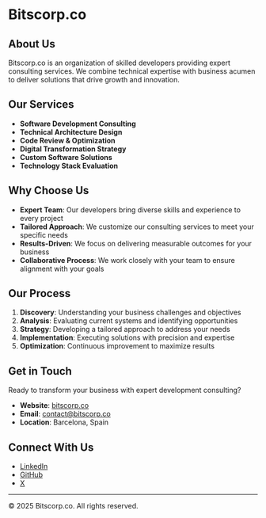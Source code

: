 # Bitscorp.co

## About Us

Bitscorp.co is an organization of skilled developers providing expert consulting services. We combine technical expertise with business acumen to deliver solutions that drive growth and innovation.

## Our Services

- **Software Development Consulting**
- **Technical Architecture Design**
- **Code Review & Optimization**
- **Digital Transformation Strategy**
- **Custom Software Solutions**
- **Technology Stack Evaluation**

## Why Choose Us

- **Expert Team**: Our developers bring diverse skills and experience to every project
- **Tailored Approach**: We customize our consulting services to meet your specific needs
- **Results-Driven**: We focus on delivering measurable outcomes for your business
- **Collaborative Process**: We work closely with your team to ensure alignment with your goals

## Our Process

1. **Discovery**: Understanding your business challenges and objectives
2. **Analysis**: Evaluating current systems and identifying opportunities
3. **Strategy**: Developing a tailored approach to address your needs
4. **Implementation**: Executing solutions with precision and expertise
5. **Optimization**: Continuous improvement to maximize results

## Get in Touch

Ready to transform your business with expert development consulting?

- **Website**: [bitscorp.co](https://bitscorp.co)
- **Email**: [contact@bitscorp.co](mailto:contact@bitscorp.co)
- **Location**: Barcelona, Spain

## Connect With Us

- [LinkedIn](https://www.linkedin.com/in/alexandr-korsak/)
- [GitHub](https://github.com/oivoodoo)
- [X](https://x.com/BitscorpC)

---

© 2025 Bitscorp.co. All rights reserved.